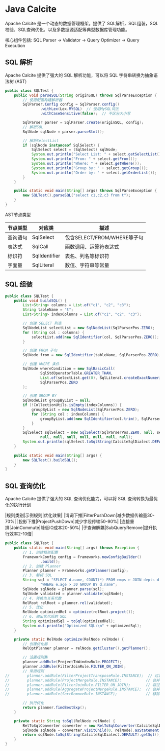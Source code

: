 # Java Calcite
Apache Calcite 是一个动态的数据管理框架。提供了 SQL解析，SQL组装，SQL校验，SQL查询优化，以及多数据源适配等典型数据库管理功能。

核心组件包括: SQL Parser -> Validator -> Query Optimizer -> Query Execution

## SQL 解析
Apache Calcite 提供了强大的 SQL 解析功能，可以将 SQL 字符串转换为抽象语法树 (AST)

```java
public class SQLTest {
    public void parseSQL(String originSQL) throws SqlParseException {
        // 使用配置构建解析器
        SqlParser.Config config = SqlParser.config()
                .withLex(Lex.MYSQL)  // 使用MySQL词法
                .withCaseSensitive(false);  // 不区分大小写

        SqlParser parser = SqlParser.create(originSQL, config);
        // 解析SQL
        SqlNode sqlNode = parser.parseStmt();

        // 解析SelectList
        if (sqlNode instanceof SqlSelect) {
            SqlSelect select = (SqlSelect) sqlNode;
            System.out.println("Select List: " + select.getSelectList());
            System.out.println("From: " + select.getFrom());
            System.out.println("Where: " + select.getWhere());
            System.out.println("Group by: " + select.getGroup());
            System.out.println("Order by: " + select.getOrderList());
        }
    }

    public static void main(String[] args) throws SqlParseException {
        new SQLTest().parseSQL("select c1,c2,c3 from t");
    }
}
```

AST节点类型

| 节点类型 | 对应类           | 描述                     |
|------|---------------|------------------------|
| 查询语句 | SqlSelect     | 包含SELECT/FROM/WHERE等子句 |
| 表达式  | SqlCall       | 函数调用、运算符表达式            |
| 标识符  | SqlIdentifier | 表名、列名等标识符              |
| 字面量  | SqlLiteral    | 数值、字符串等常量              |

## SQL 组装

```java
public class SQLTest {
    public void buildSQL() {
        List<String> columns = List.of("c1", "c2", "c3");
        String tableName = "t";
        List<String> indexColumns = List.of("c1", "c2", "c3");

        // 创建 SELECT 列表
        SqlNodeList selectList = new SqlNodeList(SqlParserPos.ZERO);
        for (String col : columns) {
            selectList.add(new SqlIdentifier(col, SqlParserPos.ZERO));
        }

        // 创建 FROM 子句
        SqlNode from = new SqlIdentifier(tableName, SqlParserPos.ZERO);

        // 创建 WHERE 条件
        SqlNode whereCondition = new SqlBasicCall(
                SqlStdOperatorTable.GREATER_THAN,
                List.of(selectList.get(0), SqlLiteral.createExactNumeric("500", SqlParserPos.ZERO)),
                SqlParserPos.ZERO
        );

        // 创建 GROUP BY
        SqlNodeList groupByList = null;
        if (!CollectionUtils.isEmpty(indexColumns)) {
            groupByList = new SqlNodeList(SqlParserPos.ZERO);
            for (String col : indexColumns) {
                groupByList.add(new SqlIdentifier(col.trim(), SqlParserPos.ZERO));
            }
        }
        SqlSelect sqlSelect = new SqlSelect(SqlParserPos.ZERO, null, selectList, from, whereCondition, groupByList,
                null, null, null, null, null, null, null);
        System.out.println(sqlSelect.toSqlString(CalciteSqlDialect.DEFAULT).getSql());
    }
    
    public static void main(String[] args) {
        new SQLTest().buildSQL();
    }
}
```

## SQL 查询优化
Apache Calcite 提供了强大的 SQL 查询优化能力，可以将 SQL 查询转换为最优化的执行计划

|规则类别|示例规则|优化效果|
|谓词下推|FilterPushDown|减少数据传输量30-70%|
|投影下推|ProjectPushDown|减少字段传输50-90%|
|连接重排|JoinCommute|降低IO成本20-50%|
|子查询解耦|SubQueryRemove|提升执行效率2-10倍|

```java
public class SQLTest {
    public static void main(String[] args) throws Exception {
        // 1. 创建框架配置
        FrameworkConfig config = Frameworks.newConfigBuilder()
                .build();
        // 2. 创建 Planner
        Planner planner = Frameworks.getPlanner(config);
        // 3. 解析 SQL
        String sql = "SELECT d.name, COUNT(*) FROM emps e JOIN depts d ON e.deptno = d.deptno " +
                "WHERE e.age > 30 GROUP BY d.name";
        SqlNode sqlNode = planner.parse(sql);
        SqlNode validated = planner.validate(sqlNode);
        // 4. 转换为关系代数
        RelRoot relRoot = planner.rel(validated);
        // 5. 优化
        RelNode optimizedRel = optimize(relRoot.project());
        // 6. 输出优化后的 SQL
        String optimizedSql = toSql(optimizedRel);
        System.out.println("Optimized SQL:\n" + optimizedSql);
    }

    private static RelNode optimize(RelNode relNode) {
        // 创建优化器
        RelOptPlanner planner = relNode.getCluster().getPlanner();

        // 设置规则集
        planner.addRule(ProjectToWindowRule.PROJECT);
        planner.addRule(FilterJoinRule.FILTER_ON_JOIN);
        // 常用规则
//        planner.addRule(FilterProjectTransposeRule.INSTANCE);  // 过滤和投影交换
//        planner.addRule(ProjectMergeRule.INSTANCE);           // 合并投影
//        planner.addRule(FilterJoinRule.FILTER_ON_JOIN);       // 将过滤条件下推到连接
//        planner.addRule(AggregateProjectMergeRule.INSTANCE);  // 合并聚合和投影
//        planner.addRule(SortRemoveRule.INSTANCE);             // 移除不必要的排序

        // 执行优化
        return planner.findBestExp();
    }

    private static String toSql(RelNode relNode) {
        RelToSqlConverter converter = new RelToSqlConverter(CalciteSqlDialect.DEFAULT);
        SqlNode sqlNode = converter.visitChild(0, relNode).asStatement();
        return sqlNode.toSqlString(CalciteSqlDialect.DEFAULT).getSql();
    }
}
```



